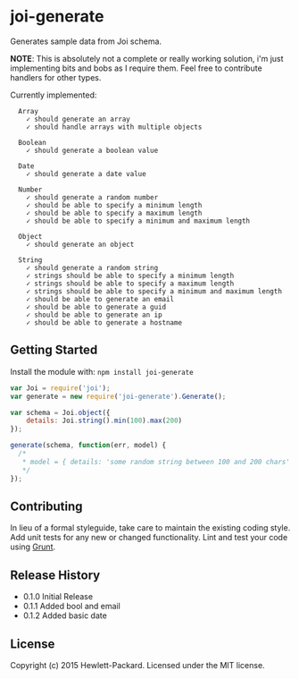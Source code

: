 # joi-generate

Generates sample data from Joi schema.

__NOTE__: This is absolutely not a complete or really working solution, i'm just implementing bits and bobs as I require them.  Feel free to contribute handlers for other types.

Currently implemented:
```
  Array
    ✓ should generate an array
    ✓ should handle arrays with multiple objects

  Boolean
    ✓ should generate a boolean value

  Date
    ✓ should generate a date value

  Number
    ✓ should generate a random number
    ✓ should be able to specify a minimum length
    ✓ should be able to specify a maximum length
    ✓ should be able to specify a minimum and maximum length

  Object
    ✓ should generate an object

  String
    ✓ should generate a random string
    ✓ strings should be able to specify a minimum length
    ✓ strings should be able to specify a maximum length
    ✓ strings should be able to specify a minimum and maximum length
    ✓ should be able to generate an email
    ✓ should be able to generate a guid
    ✓ should be able to generate an ip
    ✓ should be able to generate a hostname

```

## Getting Started
Install the module with: `npm install joi-generate`

```javascript
var Joi = require('joi');
var generate = new require('joi-generate').Generate();

var schema = Joi.object({
	details: Joi.string().min(100).max(200)
});

generate(schema, function(err, model) {
  /*
   * model = { details: 'some random string between 100 and 200 chars' }
   */
});
```

## Contributing
In lieu of a formal styleguide, take care to maintain the existing coding style. Add unit tests for any new or changed functionality. Lint and test your code using [Grunt](http://gruntjs.com/).

## Release History

* 0.1.0 Initial Release
* 0.1.1 Added bool and email
* 0.1.2 Added basic date

## License
Copyright (c) 2015 Hewlett-Packard. 
Licensed under the MIT license.
